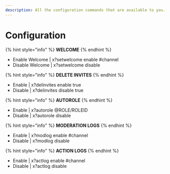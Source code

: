 ```yaml
---
description: All the configuration commands that are available to you.
---
```


# Configuration

{% hint style="info" %}
**WELCOME**
{% endhint %}

* Enable Welcome | x?setwelcome enable #channel
* Disable Welcome | x?setwelcome disable

{% hint style="info" %}
**DELETE INVITES**
{% endhint %}

* Enable | x?delinvites enable true
* Disable | x?delinvites disable true

{% hint style="info" %}
**AUTOROLE**
{% endhint %}

* Enable | x?autorole @ROLE/ROLEID
* Disable | x?autorole disable

{% hint style="info" %}
**MODERATION LOGS**
{% endhint %}

* Enable | x?modlog enable #channel
* Disable | x?modlog disable

{% hint style="info" %}
**ACTION LOGS**
{% endhint %}

* Enable | x?actlog enable #channel
* Disable | x?actlog disable
